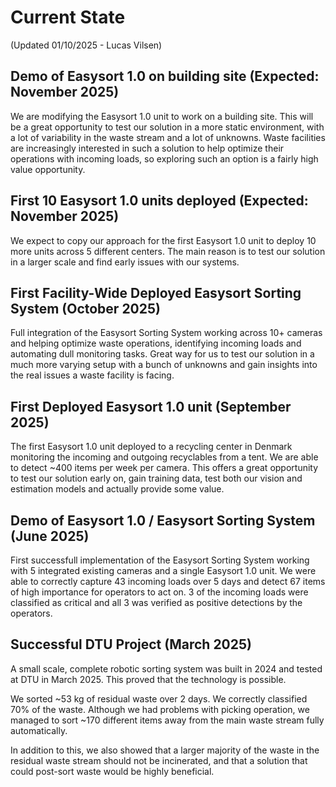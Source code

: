
# Current State

(Updated 01/10/2025 - Lucas Vilsen)

## Demo of Easysort 1.0 on building site (Expected: November 2025)

We are modifying the Easysort 1.0 unit to work on a building site. This will be a great opportunity to test our solution in a more static environment, with a lot of variability in the waste stream and a lot of unknowns. Waste facilities are increasingly interested in such a solution to help optimize their operations with incoming loads, so exploring such an option is a fairly high value opportunity.

## First 10 Easysort 1.0 units deployed (Expected: November 2025)

We expect to copy our approach for the first Easysort 1.0 unit to deploy 10 more units across 5 different centers. The main reason is to test our solution in a larger scale and find early issues with our systems.

## First Facility-Wide Deployed Easysort Sorting System (October 2025)

Full integration of the Easysort Sorting System working across 10+ cameras and helping optimize waste operations, identifying incoming loads and automating dull monitoring tasks. Great way for us to test our solution in a much more varying setup with a bunch of unknowns and gain insights into the real issues a waste facility is facing.

## First Deployed Easysort 1.0 unit (September 2025)

The first Easysort 1.0 unit deployed to a recycling center in Denmark monitoring the incoming and outgoing recyclables from a tent. We are able to detect ~400 items per week per camera. This offers a great opportunity to test our solution early on, gain training data, test both our vision and estimation models and actually provide some value.

## Demo of Easysort 1.0 / Easysort Sorting System (June  2025)

First successfull implementation of the Easysort Sorting System working with 5 integrated existing cameras and a single Easysort 1.0 unit. We were able to correctly capture 43 incoming loads over 5 days and detect 67 items of high importance for operators to act on. 3 of the incoming loads were classified as critical and all 3 was verified as positive detections by the operators.

## Successful DTU Project (March 2025)

A small scale, complete robotic sorting system was built in 2024 and tested at DTU in March 2025. This proved that the technology is possible.

We sorted ~53 kg of residual waste over 2 days. We correctly classified 70% of the waste. Although we had problems with picking operation, we managed to sort ~170 different items away from the main waste stream fully automatically.

In addition to this, we also showed that a larger majority of the waste in the residual waste stream should not be incinerated, and that a solution that could post-sort waste would be highly beneficial.
